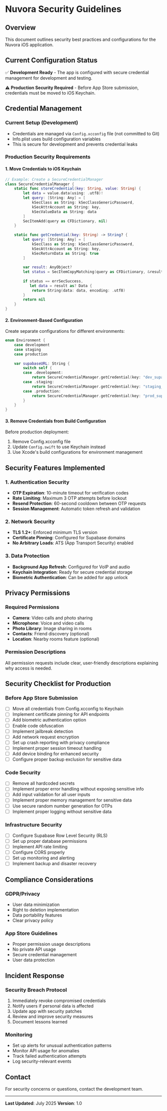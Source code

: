 # Nuvora Security Guidelines

## Overview
This document outlines security best practices and configurations for the Nuvora iOS application.

## Current Configuration Status
✅ **Development Ready** - The app is configured with secure credential management for development and testing.

⚠️ **Production Security Required** - Before App Store submission, credentials must be moved to iOS Keychain.

## Credential Management

### Current Setup (Development)
- Credentials are managed via `Config.xcconfig` file (not committed to Git)
- Info.plist uses build configuration variables
- This is secure for development and prevents credential leaks

### Production Security Requirements

#### 1. Move Credentials to iOS Keychain
```swift
// Example: Create a SecureCredentialManager
class SecureCredentialManager {
    static func storeCredential(key: String, value: String) {
        let data = value.data(using: .utf8)!
        let query: [String: Any] = [
            kSecClass as String: kSecClassGenericPassword,
            kSecAttrAccount as String: key,
            kSecValueData as String: data
        ]
        SecItemAdd(query as CFDictionary, nil)
    }
    
    static func getCredential(key: String) -> String? {
        let query: [String: Any] = [
            kSecClass as String: kSecClassGenericPassword,
            kSecAttrAccount as String: key,
            kSecReturnData as String: true
        ]
        
        var result: AnyObject?
        let status = SecItemCopyMatching(query as CFDictionary, &result)
        
        if status == errSecSuccess,
           let data = result as? Data {
            return String(data: data, encoding: .utf8)
        }
        return nil
    }
}
```

#### 2. Environment-Based Configuration
Create separate configurations for different environments:

```swift
enum Environment {
    case development
    case staging
    case production
    
    var supabaseURL: String {
        switch self {
        case .development:
            return SecureCredentialManager.getCredential(key: "dev_supabase_url") ?? ""
        case .staging:
            return SecureCredentialManager.getCredential(key: "staging_supabase_url") ?? ""
        case .production:
            return SecureCredentialManager.getCredential(key: "prod_supabase_url") ?? ""
        }
    }
}
```

#### 3. Remove Credentials from Build Configuration
Before production deployment:
1. Remove Config.xcconfig file
2. Update `Config.swift` to use Keychain instead
3. Use Xcode's build configurations for environment management

## Security Features Implemented

### 1. Authentication Security
- **OTP Expiration**: 10-minute timeout for verification codes
- **Rate Limiting**: Maximum 3 OTP attempts before lockout
- **Resend Protection**: 60-second cooldown between OTP requests
- **Session Management**: Automatic token refresh and validation

### 2. Network Security
- **TLS 1.2+**: Enforced minimum TLS version
- **Certificate Pinning**: Configured for Supabase domains
- **No Arbitrary Loads**: ATS (App Transport Security) enabled

### 3. Data Protection
- **Background App Refresh**: Configured for VoIP and audio
- **Keychain Integration**: Ready for secure credential storage
- **Biometric Authentication**: Can be added for app unlock

## Privacy Permissions

### Required Permissions
- **Camera**: Video calls and photo sharing
- **Microphone**: Voice and video calls
- **Photo Library**: Image sharing in rooms
- **Contacts**: Friend discovery (optional)
- **Location**: Nearby rooms feature (optional)

### Permission Descriptions
All permission requests include clear, user-friendly descriptions explaining why access is needed.

## Security Checklist for Production

### Before App Store Submission
- [ ] Move all credentials from Config.xcconfig to Keychain
- [ ] Implement certificate pinning for API endpoints
- [ ] Add biometric authentication option
- [ ] Enable code obfuscation
- [ ] Implement jailbreak detection
- [ ] Add network request encryption
- [ ] Set up crash reporting with privacy compliance
- [ ] Implement proper session timeout handling
- [ ] Add device binding for enhanced security
- [ ] Configure proper backup exclusion for sensitive data

### Code Security
- [ ] Remove all hardcoded secrets
- [ ] Implement proper error handling without exposing sensitive info
- [ ] Add input validation for all user inputs
- [ ] Implement proper memory management for sensitive data
- [ ] Use secure random number generation for OTPs
- [ ] Implement proper logging without sensitive data

### Infrastructure Security
- [ ] Configure Supabase Row Level Security (RLS)
- [ ] Set up proper database permissions
- [ ] Implement API rate limiting
- [ ] Configure CORS properly
- [ ] Set up monitoring and alerting
- [ ] Implement backup and disaster recovery

## Compliance Considerations

### GDPR/Privacy
- User data minimization
- Right to deletion implementation
- Data portability features
- Clear privacy policy

### App Store Guidelines
- Proper permission usage descriptions
- No private API usage
- Secure credential management
- User data protection

## Incident Response

### Security Breach Protocol
1. Immediately revoke compromised credentials
2. Notify users if personal data is affected
3. Update app with security patches
4. Review and improve security measures
5. Document lessons learned

### Monitoring
- Set up alerts for unusual authentication patterns
- Monitor API usage for anomalies
- Track failed authentication attempts
- Log security-relevant events

## Contact
For security concerns or questions, contact the development team.

---
**Last Updated**: July 2025
**Version**: 1.0